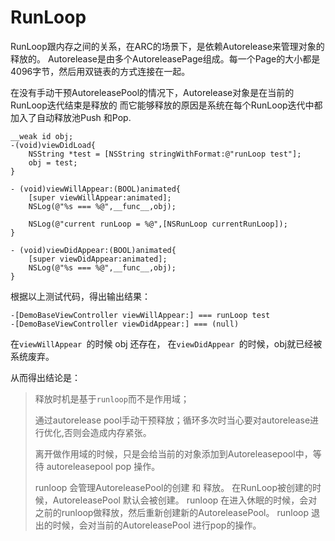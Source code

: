 #  RunLoop
RunLoop跟内存之间的关系，在ARC的场景下，是依赖Autorelease来管理对象的释放的。 
Autorelease是由多个AutoreleasePage组成。每一个Page的大小都是4096字节，然后用双链表的方式连接在一起。

在没有手动干预AutoreleasePool的情况下，Autorelease对象是在当前的RunLoop迭代结束是释放的
而它能够释放的原因是系统在每个RunLoop迭代中都加入了自动释放池Push 和Pop.

``` objc
__weak id obj;
-(void)viewDidLoad{
    NSString *test = [NSString stringWithFormat:@"runLoop test"];
    obj = test;
}

- (void)viewWillAppear:(BOOL)animated{
    [super viewWillAppear:animated];
    NSLog(@"%s === %@",__func__,obj);
    
    NSLog(@"current runLoop = %@",[NSRunLoop currentRunLoop]);
}

- (void)viewDidAppear:(BOOL)animated{
    [super viewDidAppear:animated];
    NSLog(@"%s === %@",__func__,obj);
}

```
根据以上测试代码，得出输出结果：

```
-[DemoBaseViewController viewWillAppear:] === runLoop test
-[DemoBaseViewController viewDidAppear:] === (null)
```

在`viewWillAppear `的时候 obj 还存在， 在`viewDidAppear `的时候，obj就已经被系统废弃。

从而得出结论是：

>释放时机是基于`runloop`而不是作用域；
>
>通过autorelease pool手动干预释放；循环多次时当心要对autorelease进行优化,否则会造成内存紧张。
>
>离开做作用域的时候，只是会给当前的对象添加到Autoreleasepool中，等待 autoreleasepool pop 操作。
>
>runloop 会管理AutoreleasePool的创建 和 释放。 在RunLoop被创建的时候，AutoreleasePool 默认会被创建。
>runloop 在进入休眠的时候，会对之前的runloop做释放，然后重新创建新的AutoreleasePool。
>runloop 退出的时候，会对当前的AutoreleasePool 进行pop的操作。


